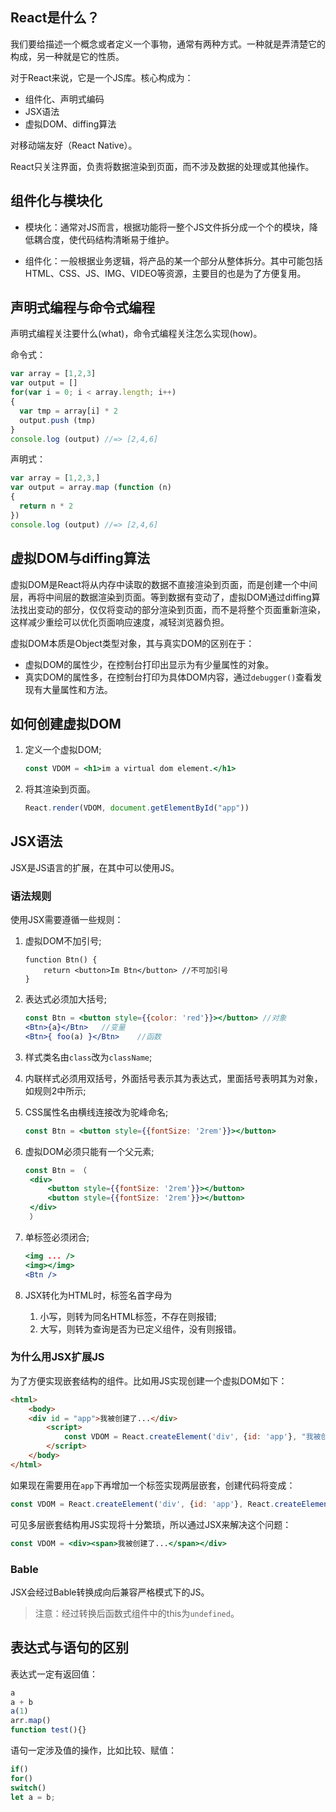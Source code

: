 ## React是什么？

我们要给描述一个概念或者定义一个事物，通常有两种方式。一种就是弄清楚它的构成，另一种就是它的性质。

对于React来说，它是一个JS库。核心构成为：

- 组件化、声明式编码
- JSX语法
- 虚拟DOM、diffing算法

对移动端友好（React Native）。

React只关注界面，负责将数据渲染到页面，而不涉及数据的处理或其他操作。

## 组件化与模块化

- 模块化：通常对JS而言，根据功能将一整个JS文件拆分成一个个的模块，降低耦合度，使代码结构清晰易于维护。

- 组件化：一般根据业务逻辑，将产品的某一个部分从整体拆分。其中可能包括HTML、CSS、JS、IMG、VIDEO等资源，主要目的也是为了方便复用。

## 声明式编程与命令式编程

声明式编程关注要什么(what)，命令式编程关注怎么实现(how)。

命令式：

```js
var array = [1,2,3]
var output = []
for(var i = 0; i < array.length; i++) 
{
  var tmp = array[i] * 2
  output.push (tmp)
}
console.log (output) //=> [2,4,6]
```

声明式：

```js
var array = [1,2,3,]
var output = array.map (function (n) 
{
  return n * 2
})
console.log (output) //=> [2,4,6]
```

## 虚拟DOM与diffing算法

虚拟DOM是React将从内存中读取的数据不直接渲染到页面，而是创建一个中间层，再将中间层的数据渲染到页面。等到数据有变动了，虚拟DOM通过diffing算法找出变动的部分，仅仅将变动的部分渲染到页面，而不是将整个页面重新渲染，这样减少重绘可以优化页面响应速度，减轻浏览器负担。

虚拟DOM本质是Object类型对象，其与真实DOM的区别在于：

- 虚拟DOM的属性少，在控制台打印出显示为有少量属性的对象。
- 真实DOM的属性多，在控制台打印为具体DOM内容，通过`debugger()`查看发现有大量属性和方法。

## 如何创建虚拟DOM

1. 定义一个虚拟DOM;

   ```jsx
   const VDOM = <h1>im a virtual dom element.</h1>
   ```

2. 将其渲染到页面。

   ```jsx
   React.render(VDOM, document.getElementById("app"))		
   ```

## JSX语法

JSX是JS语言的扩展，在其中可以使用JS。

### 语法规则

使用JSX需要遵循一些规则：

1. 虚拟DOM不加引号;

   ```JSX
   function Btn() {
       return <button>Im Btn</button> //不可加引号
   }
   ```

2. 表达式必须加大括号;

   ```jsx
   const Btn = <button style={{color: 'red'}}></button>	//对象
   <Btn>{a}</Btn>	//变量
   <Btn>{ foo(a) }</Btn>	//函数
   ```

3. 样式类名由`class`改为`className`;

4. 内联样式必须用双括号，外面括号表示其为表达式，里面括号表明其为对象，如规则2中所示;

5. CSS属性名由横线连接改为驼峰命名;

   ```jsx
   const Btn = <button style={{fontSize: '2rem'}}></button>
   ```

6. 虚拟DOM必须只能有一个父元素;

   ```jsx
   const Btn = （
   	<div>
   		<button style={{fontSize: '2rem'}}></button>
   		<button style={{fontSize: '2rem'}}></button>
   	</div>
   	）
   ```

7. 单标签必须闭合;

   ```jsx
   <img ... />
   <img></img>
   <Btn />
   ```

8. JSX转化为HTML时，标签名首字母为

   1. 小写，则转为同名HTML标签，不存在则报错;
   2. 大写，则转为查询是否为已定义组件，没有则报错。

### 为什么用JSX扩展JS

为了方便实现嵌套结构的组件。比如用JS实现创建一个虚拟DOM如下：

```html
<html>
    <body>
    <div id = "app">我被创建了...</div>
        <script>
        	const VDOM = React.createElement('div', {id: 'app'}, "我被创建了...");
        </script>
    </body>
</html>
```

如果现在需要用在`app`下再增加一个标签实现两层嵌套，创建代码将变成：

```jsx
const VDOM = React.createElement('div', {id: 'app'}, React.createElement('span'，"我被创建了..."));
```

可见多层嵌套结构用JS实现将十分繁琐，所以通过JSX来解决这个问题：

```jsx
const VDOM = <div><span>我被创建了...</span></div>
```

### Bable

JSX会经过Bable转换成向后兼容严格模式下的JS。

> 注意：经过转换后函数式组件中的this为`undefined`。

## 表达式与语句的区别

表达式一定有返回值：

```jsx
a
a + b
a(1)
arr.map()
function test(){}
```

语句一定涉及值的操作，比如比较、赋值：

```jsx
if()
for()
switch()
let a = b;
```



## 

